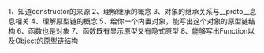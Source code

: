1、知道constructor的来源
2、理解继承的概念
3、对象的继承关系与__proto__息息相关
4、理解原型链的概念
5、给你一个内置对象，能写出这个对象的原型链结构
6、函数也是对象
7、函数既有显示原型又有隐式原型
8、能够写出Function以及Object的原型链结构
